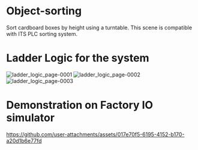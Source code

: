 # Object-sorting
Sort cardboard boxes by height using a turntable. This scene is compatible with ITS PLC sorting system.

# Ladder Logic for the system
![ladder_logic_page-0001](https://github.com/user-attachments/assets/5988d1a9-4796-4fba-81e1-efd099ce6353)
![ladder_logic_page-0002](https://github.com/user-attachments/assets/b0c18f2d-c646-4e5a-bafc-9e899d166ca7)
![ladder_logic_page-0003](https://github.com/user-attachments/assets/bf3d03ec-e00e-42da-8337-dc36a2cbb23b)

# Demonstration on Factory IO  simulator
https://github.com/user-attachments/assets/017e70f5-6195-4152-b170-a20d1b6e77fd





